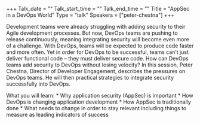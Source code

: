 +++
Talk_date = ""
Talk_start_time = ""
Talk_end_time = ""
Title = "AppSec in a DevOps World"
Type = "talk"
Speakers = ["peter-chestna"]
+++

Development teams were already struggling with adding security to their Agile development processes. But now, DevOps teams are pushing to release continuously, meaning integrating security will become even more of a challenge. With DevOps, teams will be expected to produce code faster and more often. Yet in order for DevOps to be successful, teams can’t just deliver functional code – they must deliver secure code. How can DevOps teams add security to DevOps without losing velocity? In this session, Peter Chestna, Director of Developer Engagement, describes the pressures on DevOps teams. He will then practical strategies to integrate security successfully into DevOps.

What you will learn: * Why application security (AppSec) is important * How DevOps is changing application development * How AppSec is traditionally done * What needs to change in order to stay relevant including things to measure as leading indicators of success

